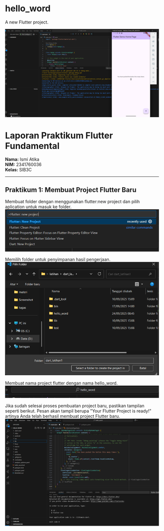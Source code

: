 # hello_word

A new Flutter project.

![Scrennshot hello_word](image/01.png)

# Laporan Praktikum Flutter Fundamental

**Nama:** Ismi Atika  
**NIM:** 2341760036  
**Kelas:** SIB3C  

---

## Praktikum 1: Membuat Project Flutter Baru

Membuat folder dengan menggunakan flutter:new project dan pilih aplication untuk masuk ke folder.
![Praktikum 1](image/Prak1_01.png)

Memilih folder untuk penyimpanan hasil pengerjaan.
![Praktikum 1](image/Prak1_02.png)

Membuat nama project flutter dengan nama hello_word.
![Praktikum 1](image/Prak1_03.png)

Jika sudah selesai proses pembuatan project baru, pastikan tampilan seperti berikut. Pesan akan tampil berupa "Your Flutter Project is ready!" artinya Anda telah berhasil membuat project Flutter baru.
![Praktikum 1](image/Prak1_04.png)

